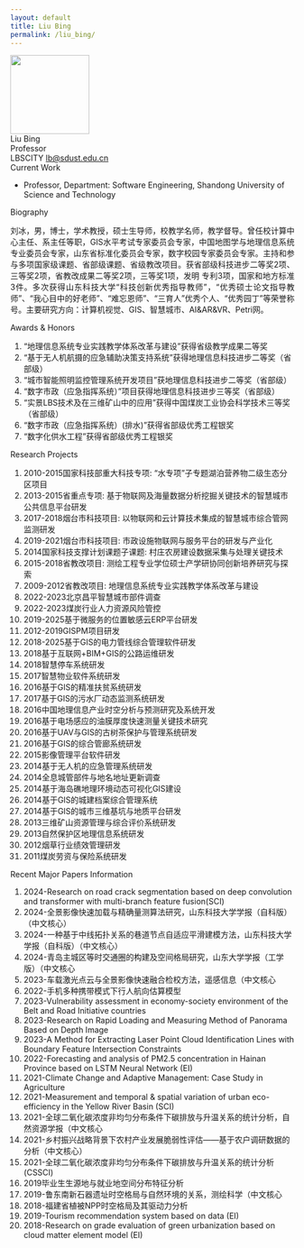 ```yaml
---
layout: default
title: Liu Bing
permalink: /liu_bing/
---
```


<div class="text-center">
    <img class="rounded-circle border shadow" height="140px" width="140px"
        src="{{ '/assets/imgs/liu_bing.png' | relative_url }}" />
    <div class="fs-4 fw-light">
        Liu Bing
    </div>
    <div class="fs-5 fw-light text-secondary">
        Professor
    </div>
    <div class="btn-group mt-2 gap-3">
        <i class="bi bi-wechat"></i> LBSCITY
        <a href="mailto:lb@sdust.edu.cn" class="text-decoration-none">
            <i class="bi bi-envelope-at-fill"></i> lb@sdust.edu.cn
        </a>
    </div>
</div>

<div class="fs-4 fw-semibold border-bottom">
    <i class="bi bi-building-check"></i>
    Current Work
</div>
<ul class="list-group-numbered mt-3">
  <li class="list-group-item">
    Professor, Department: Software Engineering, Shandong University of Science and Technology
  </li>
</ul>

<div class="fs-4 fw-semibold border-bottom">
    <i class="bi bi-info-circle"></i>
    Biography
</div>
<p class="mt-3" style="text-align: justify;">
    刘冰，男，博士，学术教授，硕士生导师，校教学名师，教学督导。曾任校计算中心主任、系主任等职，GIS水平考试专家委员会专家，中国地图学与地理信息系统专业委员会专家，山东省标准化委员会专家，数字校园专家委员会专家。主持和参与多项国家级课题、省部级课题、省级教改项目。获省部级科技进步二等奖2项、三等奖2项，省教改成果二等奖2项，三等奖1项，发明 专利3项，国家和地方标准3件。多次获得山东科技大学“科技创新优秀指导教师”，“优秀硕士论文指导教师”、“我心目中的好老师”、“难忘恩师”、“三育人”优秀个人、“优秀园丁”等荣誉称号。主要研究方向：计算机视觉、GIS、智慧城市、AI&AR&VR、Petri网。
</p>

<div class="fs-4 fw-semibold border-bottom">
    <i class="bi bi-award"></i>
    Awards & Honors
</div>
<ol class="list-group-numbered mt-3">
    <li class="list-group-item mb-1">
        “地理信息系统专业实践教学体系改革与建设”获得省级教学成果二等奖      
    </li>
    <li class="list-group-item mb-1">
        “基于无人机航摄的应急辅助决策支持系统”获得地理信息科技进步二等奖（省部级）
    </li>
    <li class="list-group-item mb-1">
        “城市智能照明监控管理系统开发项目”获地理信息科技进步二等奖（省部级）
    </li>
    <li class="list-group-item mb-1">
        “数字市政（应急指挥系统）”项目获得地理信息科技进步三等奖（省部级）
    </li>
    <li class="list-group-item mb-1">
        “实景LBS技术及在三维矿山中的应用”获得中国煤炭工业协会科学技术三等奖（省部级）
    </li>
    <li class="list-group-item mb-1">
        “数字市政（应急指挥系统）(排水)”获得省部级优秀工程银奖
    </li>
    <li class="list-group-item mb-1">
        “数字化供水工程”获得省部级优秀工程银奖
    </li>
</ol>

<div class="fs-4 fw-semibold border-bottom">
    <i class="bi bi-easel"></i>
    Research Projects
</div> 
<ol class="list-group-numbered mt-3">
    <li class="list-group-item mb-1">2010-2015国家科技部重大科技专项: “水专项”子专题湖泊营养物二级生态分区项目</li>
    <li class="list-group-item mb-1">2013-2015省重点专项: 基于物联网及海量数据分析挖掘关键技术的智慧城市公共信息平台研发</li>
    <li class="list-group-item mb-1">2017-2018烟台市科技项目: 以物联网和云计算技术集成的智慧城市综合管网监测研发</li>
    <li class="list-group-item mb-1">2019-2021烟台市科技项目: 市政设施物联网与服务平台的研发与产业化</li>
    <li class="list-group-item mb-1">2014国家科技支撑计划课题子课题: 村庄农房建设数据采集与处理关键技术</li>
    <li class="list-group-item mb-1">2015-2018省教改项目: 测绘工程专业学位硕士产学研协同创新培养研究与探索</li>
    <li class="list-group-item mb-1">2009-2012省教改项目: 地理信息系统专业实践教学体系改革与建设</li>
    <li class="list-group-item mb-1">2022-2023北京昌平智慧城市部件调查</li>
    <li class="list-group-item mb-1">2022-2023煤炭行业人力资源风险管控</li>
    <li class="list-group-item mb-1">2019-2025基于微服务的位置敏感云ERP平台研发</li>
    <li class="list-group-item mb-1">2012-2019GISPM项目研发</li>
    <li class="list-group-item mb-1">2018-2025基于GIS的电力管线综合管理软件研发</li>
    <li class="list-group-item mb-1">2018基于互联网+BIM+GIS的公路运维研发</li>
    <li class="list-group-item mb-1">2018智慧停车系统研发</li>
    <li class="list-group-item mb-1">2017智慧物业软件系统研发</li>
    <li class="list-group-item mb-1">2016基于GIS的精准扶贫系统研发</li>
    <li class="list-group-item mb-1">2017基于GIS的污水厂动态监测系统研发</li>
    <li class="list-group-item mb-1">2016中国地理信息产业时空分析与预测研究及系统开发</li>
    <li class="list-group-item mb-1">2016基于电场感应的油膜厚度快速测量关键技术研究</li>
    <li class="list-group-item mb-1">2016基于UAV与GIS的古树茶保护与管理系统研发</li>
    <li class="list-group-item mb-1">2016基于GIS的综合管廊系统研发</li>
    <li class="list-group-item mb-1">2015影像管理平台软件研发</li>
    <li class="list-group-item mb-1">2014基于无人机的应急管理系统研发</li>
    <li class="list-group-item mb-1">2014全息城管部件与地名地址更新调查</li>
    <li class="list-group-item mb-1">2014基于海岛礁地理环境动态可视化GIS建设</li>
    <li class="list-group-item mb-1">2014基于GIS的城建档案综合管理系统</li>
    <li class="list-group-item mb-1">2014基于GIS的城市三维基坑与地质平台研发</li>
    <li class="list-group-item mb-1">2013三维矿山资源管理与综合评价系统研发</li>
    <li class="list-group-item mb-1">2013自然保护区地理信息系统研发</li>
    <li class="list-group-item mb-1">2012烟草行业绩效管理研发</li>
    <li class="list-group-item mb-1">2011煤炭劳资与保险系统研发</li>
</ol>

<div class="fs-4 fw-semibold border-bottom">
    <i class="bi bi-book"></i>
    Recent Major Papers Information
</div>
<ol class="list-group-numbered mt-3">
    <li class="list-group-item mb-1">2024-Research on road crack segmentation based on deep convolution and transformer with multi-branch feature fusion(SCI)</li>
    <li class="list-group-item mb-1">2024-全景影像快速加载与精确量测算法研究，山东科技大学学报（自科版）（中文核心）</li>
    <li class="list-group-item mb-1">2024-一种基于中线拓扑关系的巷道节点自适应平滑建模方法，山东科技大学学报（自科版）（中文核心）</li>
    <li class="list-group-item mb-1">2024-青岛主城区等时交通圈的构建及空间格局研究，山东大学学报（工学版）（中文核心</li>
    <li class="list-group-item mb-1">2023-车载激光点云与全景影像快速融合检校方法，遥感信息（中文核心</li>
    <li class="list-group-item mb-1">2022-手机多种携带模式下行人航向估算模型</li>
    <li class="list-group-item mb-1">2023-Vulnerability assessment in economy-society environment of the Belt and Road Initiative countries</li>
    <li class="list-group-item mb-1">2023-Research on Rapid Loading and Measuring Method of Panorama Based on Depth Image</li>
    <li class="list-group-item mb-1">2023-A Method for Extracting Laser Point Cloud Identification Lines with Boundary Feature Intersection Constraints</li>
    <li class="list-group-item mb-1">2022-Forecasting and analysis of PM2.5 concentration in Hainan Province based on LSTM Neural Network (EI)</li>
    <li class="list-group-item mb-1">2021-Climate Change and Adaptive Management: Case Study in Agriculture</li>
    <li class="list-group-item mb-1">2021-Measurement and temporal & spatial variation of urban eco-efficiency in the Yellow River Basin (SCI)</li>
    <li class="list-group-item mb-1">2021-全球二氧化碳浓度非均匀分布条件下碳排放与升温关系的统计分析，自然资源学报（中文核心</li>
    <li class="list-group-item mb-1">2021-乡村振兴战略背景下农村产业发展脆弱性评估——基于农户调研数据的分析（中文核心）</li>
    <li class="list-group-item mb-1">2021-全球二氧化碳浓度非均匀分布条件下碳排放与升温关系的统计分析 (CSSCI)</li>
    <li class="list-group-item mb-1">2019毕业生生源地与就业地空间分布特征分析</li>
    <li class="list-group-item mb-1">2019-鲁东南新石器遗址时空格局与自然环境的关系，测绘科学（中文核心</li>
    <li class="list-group-item mb-1">2018-福建省植被NPP时空格局及其驱动力分析</li>
    <li class="list-group-item mb-1">2019-Tourism recommendation system based on data (EI)</li>
    <li class="list-group-item mb-1">2018-Research on grade evaluation of green urbanization based on cloud matter element model (EI)</li>
</ol>